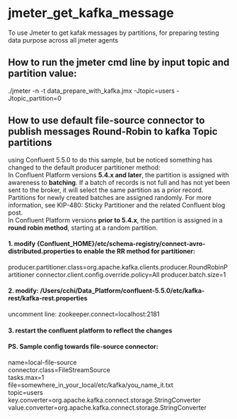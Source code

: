 # jmeter_get_kafka_message
To use Jmeter to get kafak messages by partitions, for preparing testing data purpose across all jmeter agents

## How to run the jmeter cmd line by input topic and partition value: 
./jmeter -n -t data_prepare_with_kafka.jmx -Jtopic=users -Jtopic_partition=0


## How to use default file-source connector to publish messages Round-Robin to kafka Topic partitions
using Confluent 5.5.0 to do this sample, but be noticed something has changed to the default producer partitioner method:  
In Confluent Platform versions **5.4.x and later**, the partition is assigned with awareness to **batching**. If a batch of records is not full and has not yet been sent to the broker, it will select the same partition as a prior record. Partitions for newly created batches are assigned randomly. For more information, see KIP-480: Sticky Partitioner and the related Confluent blog post.  
In Confluent Platform versions **prior to 5.4.x**, the partition is assigned in a **round robin method**, starting at a random partition.

#### 1. modify {Confluent_HOME}/etc/schema-registry/connect-avro-distributed.properties to enable the RR method for partitioner:
producer.partitioner.class=org.apache.kafka.clients.producer.RoundRobinPartitioner
connector.client.config.override.policy=All
producer.batch.size=1 

#### 2. modify: /Users/cchi/Data_Platform/confluent-5.5.0/etc/kafka-rest/kafka-rest.properties
uncomment line: zookeeper.connect=localhost:2181

#### 3. restart the confluent platform to reflect the changes

#### PS. Sample config towards file-source connector:

name=local-file-source  
connector.class=FileStreamSource  
tasks.max=1  
file=somewhere_in_your_local/etc/kafka/you_name_it.txt  
topic=users  
key.converter=org.apache.kafka.connect.storage.StringConverter  
value.converter=org.apache.kafka.connect.storage.StringConverter  
